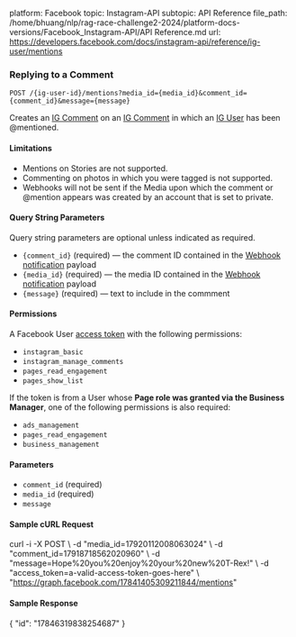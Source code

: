 platform: Facebook
topic: Instagram-API
subtopic: API Reference
file_path: /home/bhuang/nlp/rag-race-challenge2-2024/platform-docs-versions/Facebook_Instagram-API/API Reference.md
url: https://developers.facebook.com/docs/instagram-api/reference/ig-user/mentions


### Replying to a Comment

`POST /{ig-user-id}/mentions?media_id={media_id}&comment_id={comment_id}&message={message}`

Creates an [IG Comment](https://developers.facebook.com/docs/instagram-api/reference/ig-comment) on an [IG Comment](https://developers.facebook.com/docs/instagram-api/reference/ig-comment) in which an [IG User](https://developers.facebook.com/docs/instagram-api/reference/ig-user) has been @mentioned.

#### Limitations

* Mentions on Stories are not supported.
* Commenting on photos in which you were tagged is not supported.
* Webhooks will not be sent if the Media upon which the comment or @mention appears was created by an account that is set to private.

#### Query String Parameters

Query string parameters are optional unless indicated as required.

* `{comment_id}` (required) — the comment ID contained in the [Webhook notification](https://developers.facebook.com/docs/instagram-api/guides/webhooks#reply-comment-mention) payload
* `{media_id}` (required) — the media ID contained in the [Webhook notification](https://developers.facebook.com/docs/instagram-api/guides/webhooks#reply-caption-mention) payload
* `{message}` (required) — text to include in the commment

#### Permissions

A Facebook User [access token](https://developers.facebook.com/docs/instagram-api/overview#authentication) with the following permissions:

* `instagram_basic`
* `instagram_manage_comments`
* `pages_read_engagement`
* `pages_show_list`

If the token is from a User whose **Page role was granted via the Business Manager**, one of the following permissions is also required:

* `ads_management`
* `pages_read_engagement`
* `business_management`

#### Parameters

* `comment_id` (required)
* `media_id` (required)
* `message`

#### Sample cURL Request

curl -i -X POST \\
 -d "media\_id=17920112008063024" \\
 -d "comment\_id=17918718562020960" \\
 -d "message=Hope%20you%20enjoy%20your%20new%20T-Rex!" \\
 -d "access\_token=a-valid-access-token-goes-here" \\
 "https://graph.facebook.com/17841405309211844/mentions"

#### Sample Response

{
  "id": "17846319838254687"
}